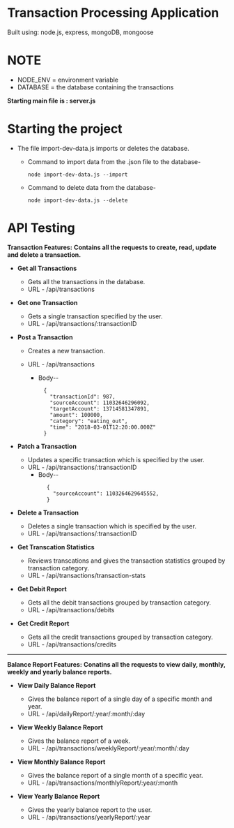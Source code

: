 # Transaction Processing Application

Built using: node.js, express, mongoDB, mongoose 

# NOTE
* NODE_ENV = environment variable
* DATABASE = the database containing the transactions

**Starting main file is : server.js**

# Starting the project

* The file import-dev-data.js imports or deletes the database.

  * Command to import data from the .json file to the database- 
       ```
       node import-dev-data.js --import
       ```

  * Command to delete data from the database-
       ```
       node import-dev-data.js --delete
       ```
       
 # API Testing
 **Transaction Features:**
  **Contains all the requests to create, read, update and delete a transaction.**
  
  * **Get all Transactions** 
       * Gets all the transactions in the database.
       * URL - /api/transactions
 
  * **Get one Transaction**
       * Gets a single transaction specified by the user.
       * URL - /api/transactions/:transactionID
  
  * **Post a Transaction**
       * Creates a new transaction.
       * URL - /api/transactions
         * Body--
      
         ```
              {
                "transactionId": 987,
                "sourceAccount": 11032646296092,
                "targetAccount": 13714581347891,
                "amount": 100000,
                "category": "eating_out",
                "time": "2018-03-01T12:20:00.000Z"
              }
         ```
      
 
 * **Patch a Transaction** 
      * Updates a specific transaction which is specified by the user.
      * URL - /api/transactions/:transactionID
         * Body-- 
        ```
              {
                "sourceAccount": 1103264629645552,
              }
        ```
 
 * **Delete a Transaction** 
      * Deletes a single transaction which is specified by the user.
      * URL - /api/transactions/:transactionID 
  
 * **Get Transcation Statistics**
      * Reviews transcations and gives the transaction statistics grouped by transaction category.
      * URL - /api/transactions/transaction-stats
    
 * **Get Debit Report**
      * Gets all the debit transactions grouped by transaction category.
      * URL - /api/transactions/debits
  
 * **Get Credit Report**
      * Gets all the credit transactions grouped by transaction category.
      * URL - /api/transactions/credits
      
 **********************************************************************************************************************************************
  **Balance Report Features:**
  **Conatins all the requests to view daily, monthly, weekly and yearly balance reports.**
  
   * **View Daily Balance Report** 
      * Gives the balance report of a single day of a specific month and year.
      * URL - /api/dailyReport/:year/:month/:day 
  
  *  **View Weekly Balance Report**
      * Gives the balance report of a week.
      * URL - /api/transactions/weeklyReport/:year/:month/:day 
    
 * **View Monthly Balance Report**
      * Gives the balance report of a single month of a specific year.
      * URL - /api/transactions/monthlyReport/:year/:month
  
 * **View Yearly Balance Report**
      * Gives the yearly balance report to the user.
      * URL - /api/transactions/yearlyReport/:year
  
  
  
